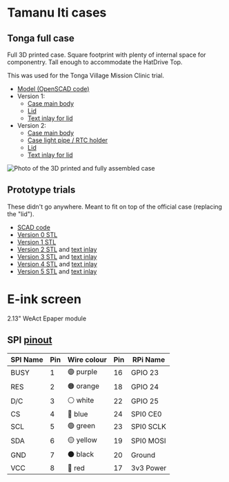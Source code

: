 # Tamanu Iti cases

## Tonga full case

Full 3D printed case.
Square footprint with plenty of internal space for componentry.
Tall enough to accommodate the HatDrive Top.

This was used for the Tonga Village Mission Clinic trial.

- [Model (OpenSCAD code)](./tonga/case.scad)
- Version 1:
  - [Case main body](./tonga/renders/case-tonga-1C.stl)
  - [Lid](./tonga/renders/case-tonga-1L.stl)
  - [Text inlay for lid](./tonga/renders/case-tonga-1T.stl)
- Version 2:
  - [Case main body](./tonga/renders/case-tonga-2C.stl)
  - [Case light pipe / RTC holder](./tonga/renders/case-tonga-2P.stl)
  - [Lid](./tonga/renders/case-tonga-2L.stl)
  - [Text inlay for lid](./tonga/renders/case-tonga-2T.stl)

![Photo of the 3D printed and fully assembled case](./tonga/renders/case-tonga-2.jpg)

## Prototype trials

These didn't go anywhere.
Meant to fit on top of the official case (replacing the "lid").

- [SCAD code](./proto-0/case.scad)
- [Version 0 STL](./proto-0/renders/case-proto-0.stl)
- [Version 1 STL](./proto-0/renders/case-proto-1.stl)
- [Version 2 STL](./proto-0/renders/case-proto-2.stl) and [text inlay](./proto-0/renders/case-proto-2T.stl)
- [Version 3 STL](./proto-0/renders/case-proto-3.stl) and [text inlay](./proto-0/renders/case-proto-3T.stl)
- [Version 4 STL](./proto-0/renders/case-proto-4.stl) and [text inlay](./proto-0/renders/case-proto-4T.stl)
- [Version 5 STL](./proto-0/renders/case-proto-5.stl) and [text inlay](./proto-0/renders/case-proto-5T.stl)

# E-ink screen

2.13" WeAct Epaper module

## SPI [pinout](https://pinout.xyz/pinout/spi)

| SPI Name | Pin | Wire colour            | Pin | RPi Name  |
|----------|-----|------------------------|-----|-----------|
| BUSY     | 1   | :purple_circle: purple   | 16  | GPIO 23   |
| RES      | 2   | :orange_circle: orange | 18  | GPIO 24   |
| D/C      | 3   | :white_circle: white   | 22  | GPIO 25   |
| CS       | 4   | 🔵 blue                | 24  | SPI0 CE0  |
| SCL      | 5   | :green_circle: green   | 23  | SPI0 SCLK |
| SDA      | 6   | :yellow_circle: yellow | 19  | SPI0 MOSI |
| GND      | 7   | :black_circle: black   | 20  | Ground    |
| VCC      | 8   | :red_circle: red       | 17  | 3v3 Power |
